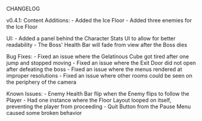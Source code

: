 CHANGELOG

v0.4.1:
  Content Additions:
	- Added the Ice Floor
	- Added three enemies for the Ice Floor

  UI:
	- Added a panel behind the Character Stats UI to allow for better readability
	- The Boss' Health Bar will fade from view after the Boss dies

  Bug Fixes:
	- Fixed an issue where the Gelatinous Cube got tired after one jump and stopped moving
	- Fixed an issue where the Exit Door did not open after defeating the boss
	- Fixed an issue where the menus rendered at improper resolutions
	- Fixed an issue where other rooms could be seen on the periphery of the camera

  Known Issues:
	- Enemy Health Bar flip when the Enemy flips to follow the Player
	- Had one instance where the Floor Layout looped on itself, preventing the player from proceeding
	- Quit Button from the Pause Menu caused some broken behavior
	